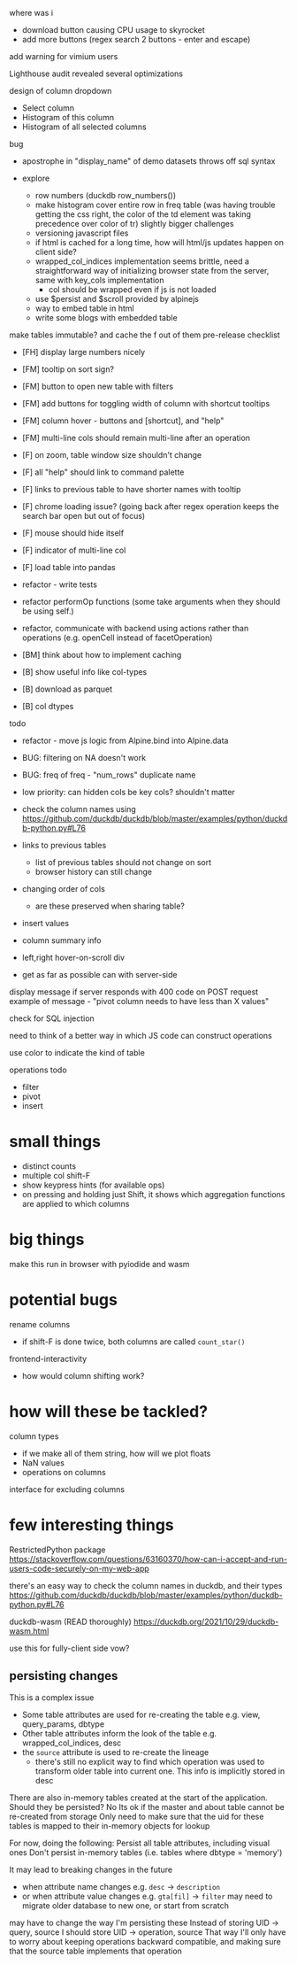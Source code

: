 where was i
* download button causing CPU usage to skyrocket
* add more buttons (regex search 2 buttons - enter and escape)

add warning for vimium users

Lighthouse audit revealed several optimizations

design of column dropdown
* Select column
* Histogram of this column
* Histogram of all selected columns

bug
* apostrophe in "display_name" of demo datasets throws off sql syntax

* explore
  * row numbers (duckdb row_numbers())
  * make histogram cover entire row in freq table (was having trouble getting the css right, the color of the td element was taking precedence over color of tr)
slightly bigger challenges
  * versioning javascript files
  * if html is cached for a long time, how will html/js updates happen on client side?
  * wrapped_col_indices implementation seems brittle, need a straightforward way of initializing browser state from the server, same with key_cols implementation
    * col should be wrapped even if js is not loaded
  * use $persist and $scroll provided by alpinejs
  * way to embed table in html
  * write some blogs with embedded table

make tables immutable? and cache the f out of them
pre-release checklist
* [FH] display large numbers nicely
* [FM] tooltip on sort sign?
* [FM] button to open new table with filters
* [FM] add buttons for toggling width of column with shortcut tooltips
* [FM] column hover - buttons and [shortcut], and "help"
* [FM] multi-line cols should remain multi-line after an operation
* [F] on zoom, table window size shouldn't change
* [F] all "help" should link to command palette
* [F] links to previous table to have shorter names with tooltip
* [F] chrome loading issue? (going back after regex operation keeps the search bar open but out of focus)
* [F] mouse should hide itself
* [F] indicator of multi-line col
* [F] load table into pandas
* refactor - write tests
* refactor performOp functions (some take arguments when they should be using self.<attribute>)
* refactor, communicate with backend using actions rather than operations (e.g. openCell instead of facetOperation)

* [BM] think about how to implement caching
* [B] show useful info like col-types
* [B] download as parquet
* [B] col dtypes

todo
* refactor - move js logic from Alpine.bind into Alpine.data
* BUG: filtering on NA doesn't work
* BUG: freq of freq - "num_rows" duplicate name
* low priority: can hidden cols be key cols? shouldn't matter
* check the column names using https://github.com/duckdb/duckdb/blob/master/examples/python/duckdb-python.py#L76
* links to previous tables
  * list of previous tables should not change on sort
  * browser history can still change

* changing order of cols
  * are these preserved when sharing table?

* insert values
* column summary info
* left,right hover-on-scroll div

* get as far as possible can with server-side

display message if server responds with 400 code on POST request
example of message - "pivot column needs to have less than X values"

check for SQL injection

need to think of a better way in which JS code can construct operations

use color to indicate the kind of table

operations todo
* filter
* pivot
* insert

# small things
* distinct counts
* multiple col shift-F
* show keypress hints (for available ops)
* on pressing and holding just Shift, it shows which aggregation functions are applied to which columns

# big things
make this run in browser with pyiodide and wasm

# potential bugs
rename columns
* if shift-F is done twice, both columns are called `count_star()`

frontend-interactivity
* how would column shifting work?

# how will these be tackled?
column types
* if we make all of them string, how will we plot floats
* NaN values
* operations on columns

interface for excluding columns

# few interesting things
RestrictedPython package
https://stackoverflow.com/questions/63160370/how-can-i-accept-and-run-users-code-securely-on-my-web-app

there's an easy way to check the column names in duckdb, and their types
https://github.com/duckdb/duckdb/blob/master/examples/python/duckdb-python.py#L76

duckdb-wasm (READ thoroughly)
https://duckdb.org/2021/10/29/duckdb-wasm.html

use this for fully-client side vow?

## persisting changes
This is a complex issue
  * Some table attributes are used for re-creating the table e.g.  view, query_params, dbtype
  * Other table attributes inform the look of the table e.g. wrapped_col_indices, desc
* the `source` attribute is used to re-create the lineage
  * there's still no explicit way to find which operation was used to transform older table into current one. This info is implicitly stored in desc

There are also in-memory tables created at the start of the application. Should they be persisted? No
Its ok if the master and about table cannot be re-created from storage
Only need to make sure that the uid for these tables is mapped to their in-memory objects for lookup

For now, doing the following:
Persist all table attributes, including visual ones
Don't persist in-memory tables (i.e. tables where dbtype = 'memory')

It may lead to breaking changes in the future
* when attribute name changes e.g. `desc` -> `description`
* or when attribute value changes e.g. `gta[fil]` -> `filter`
may need to migrate older database to new one, or start from scratch

may have to change the way I'm persisting these
Instead of storing UID -> query, source
I should store UID -> operation, source
That way I'll only have to worry about keeping operations backward compatible, and making sure that the source table implements that operation
